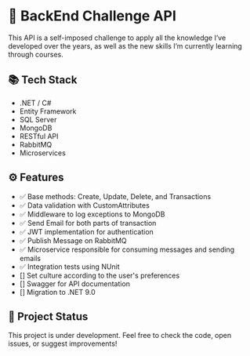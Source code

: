 # 🚀 BackEnd Challenge API

This API is a self-imposed challenge to apply all the knowledge I’ve developed over the years, as well as the new skills I’m currently learning through courses.

## 📚 Tech Stack

- .NET / C#
- Entity Framework
- SQL Server
- MongoDB
- RESTful API
- RabbitMQ
- Microservices
  
## ⚙️ Features

- ✅ Base methods: Create, Update, Delete, and Transactions
- ✅ Data validation with CustomAttributes
- ✅ Middleware to log exceptions to MongoDB
- ✅ Send Email for both parts of transaction
- ✅ JWT implementation for authentication
- ✅ Publish Message on RabbitMQ
- ✅ Microservice responsible for consuming messages and sending emails
- ✅ Integration tests using NUnit
- [] Set culture according to the user's preferences
- [] Swagger for API documentation
- [] Migration to .NET 9.0

## 🚧 Project Status

This project is under development. Feel free to check the code, open issues, or suggest improvements!
